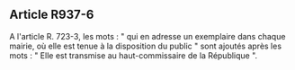 Article R937-6
----
A l'article R. 723-3, les mots : " qui en adresse un exemplaire dans chaque
mairie, où elle est tenue à la disposition du public " sont ajoutés après les
mots : " Elle est transmise au haut-commissaire de la République ".
